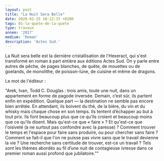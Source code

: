 ```yaml
---
layout: post
title: "La Nuit Sera Belle"
date: 2020-02-25 10:12:37 +0200
tags: 01-la-quete-de-la-quete
type: travaux
annee: '2017'
medium: 'Roman'
description: 'Actes Sud.'
---
```

La Nuit sera belle est la dernière cristallisation de l'Hexeract, qui s'est transformé en roman à part entière aux éditions Actes Sud. On y parle entre autres de pêche, de pages blanches, de quête, de mouettes ou de goelands, de monolithe, de poisson-lune, de cuisine et même de dragons.

Le mot de l'éditeur :

"Arek, Ivan, Todd C. Douglas : trois amis, toute une nuit, dans un appartement en forme de pagode inversée. Demain, c’est sûr, ils partent enfin en expédition. Quelque part — la destination ne semble pas encore bien arrêtée. En attendant, ils boivent du thé, de la bière, du vin et du whisky mais chaque chose en son temps. Ils tentent d’échapper au but à tout prix. Ils font beaucoup plus que ce qu’ils croient et beaucoup moins que ce qu’ils disent. Mais qu'est-ce que « faire » ? Et qu'est-ce que l'oisiveté (à ne surtout pas confondre avec la paresse) ? Comment trouver le temps et l'espace pour faire sans produire, ou pour chercher sans faire ? Comment se fait-il que l'on ne puisse pas vivre sans que le travail devienne la vie ? Une recherche sans certitude de trouver, est-ce un travail ? Tels sont les thèmes abordés au fil d’une nuit de contagieuse ivresse dans ce premier roman aussi profond que jubilatoire.""

